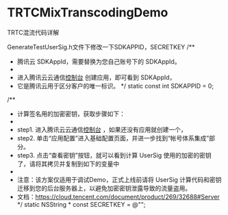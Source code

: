 # TRTCMixTranscodingDemo
TRTC混流代码详解

GenerateTestUserSig.h文件下修改一下SDKAPPID，SECRETKEY
/**
 * 腾讯云 SDKAppId，需要替换为您自己账号下的 SDKAppId。
 *
 * 进入腾讯云云通信[控制台](https://console.cloud.tencent.com/avc) 创建应用，即可看到 SDKAppId，
 * 它是腾讯云用于区分客户的唯一标识。
 */
static const int SDKAPPID = 0;

/**
 * 计算签名用的加密密钥，获取步骤如下：
 *
 * step1. 进入腾讯云云通信[控制台](https://console.cloud.tencent.com/avc) ，如果还没有应用就创建一个，
 * step2. 单击“应用配置”进入基础配置页面，并进一步找到“帐号体系集成”部分。
 * step3. 点击“查看密钥”按钮，就可以看到计算 UserSig 使用的加密的密钥了，请将其拷贝并复制到如下的变量中
 *
 * 注意：该方案仅适用于调试Demo，正式上线前请将 UserSig 计算代码和密钥迁移到您的后台服务器上，以避免加密密钥泄露导致的流量盗用。
 * 文档：https://cloud.tencent.com/document/product/269/32688#Server
 */
static NSString * const SECRETKEY = @"";
